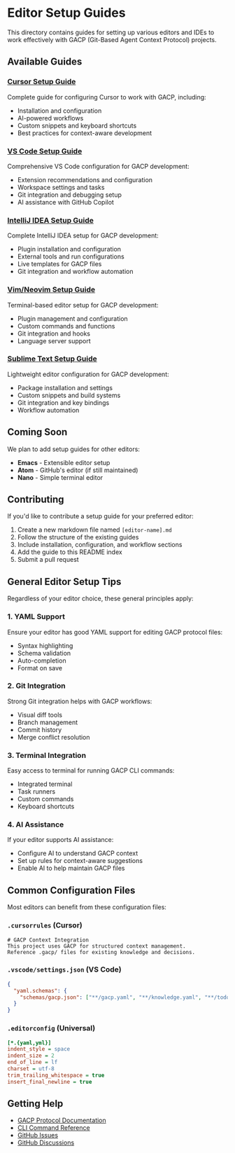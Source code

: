 # Editor Setup Guides

This directory contains guides for setting up various editors and IDEs to work effectively with GACP (Git-Based Agent Context Protocol) projects.

## Available Guides

### [Cursor Setup Guide](cursor.md)
Complete guide for configuring Cursor to work with GACP, including:
- Installation and configuration
- AI-powered workflows
- Custom snippets and keyboard shortcuts
- Best practices for context-aware development

### [VS Code Setup Guide](vscode.md)
Comprehensive VS Code configuration for GACP development:
- Extension recommendations and configuration
- Workspace settings and tasks
- Git integration and debugging setup
- AI assistance with GitHub Copilot

### [IntelliJ IDEA Setup Guide](intellij.md)
Complete IntelliJ IDEA setup for GACP development:
- Plugin installation and configuration
- External tools and run configurations
- Live templates for GACP files
- Git integration and workflow automation

### [Vim/Neovim Setup Guide](vim.md)
Terminal-based editor setup for GACP development:
- Plugin management and configuration
- Custom commands and functions
- Git integration and hooks
- Language server support

### [Sublime Text Setup Guide](sublime.md)
Lightweight editor configuration for GACP development:
- Package installation and settings
- Custom snippets and build systems
- Git integration and key bindings
- Workflow automation

## Coming Soon

We plan to add setup guides for other editors:

- **Emacs** - Extensible editor setup
- **Atom** - GitHub's editor (if still maintained)
- **Nano** - Simple terminal editor

## Contributing

If you'd like to contribute a setup guide for your preferred editor:

1. Create a new markdown file named `[editor-name].md`
2. Follow the structure of the existing guides
3. Include installation, configuration, and workflow sections
4. Add the guide to this README index
5. Submit a pull request

## General Editor Setup Tips

Regardless of your editor choice, these general principles apply:

### 1. YAML Support
Ensure your editor has good YAML support for editing GACP protocol files:
- Syntax highlighting
- Schema validation
- Auto-completion
- Format on save

### 2. Git Integration
Strong Git integration helps with GACP workflows:
- Visual diff tools
- Branch management
- Commit history
- Merge conflict resolution

### 3. Terminal Integration
Easy access to terminal for running GACP CLI commands:
- Integrated terminal
- Task runners
- Custom commands
- Keyboard shortcuts

### 4. AI Assistance
If your editor supports AI assistance:
- Configure AI to understand GACP context
- Set up rules for context-aware suggestions
- Enable AI to help maintain GACP files

## Common Configuration Files

Most editors can benefit from these configuration files:

### `.cursorrules` (Cursor)
```
# GACP Context Integration
This project uses GACP for structured context management.
Reference .gacp/ files for existing knowledge and decisions.
```

### `.vscode/settings.json` (VS Code)
```json
{
  "yaml.schemas": {
    "schemas/gacp.json": ["**/gacp.yaml", "**/knowledge.yaml", "**/todos.yaml"]
  }
}
```

### `.editorconfig` (Universal)
```ini
[*.{yaml,yml}]
indent_style = space
indent_size = 2
end_of_line = lf
charset = utf-8
trim_trailing_whitespace = true
insert_final_newline = true
```

## Getting Help

- [GACP Protocol Documentation](../schemas/)
- [CLI Command Reference](../README.md#cli-command-reference)
- [GitHub Issues](https://github.com/fugue-ai/gacp/issues)
- [GitHub Discussions](https://github.com/fugue-ai/gacp/discussions) 